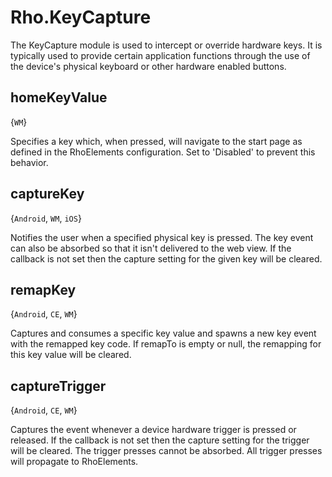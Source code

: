 # Rho.KeyCaptureThe KeyCapture module is used to intercept or override hardware keys. It is typically used to provide certain application functions through the use of the device's physical keyboard or other hardware enabled buttons.## homeKeyValue{`WM`}Specifies a key which, when pressed, will navigate to the start page as defined in the RhoElements configuration. Set to 'Disabled' to prevent this behavior.## captureKey{`Android`, `WM`, `iOS`}Notifies the user when a specified physical key is pressed. The key event can also be absorbed so that it isn't delivered to the web view. If the callback is not set then the capture setting for the given key will be cleared.## remapKey{`Android`, `CE`, `WM`}Captures and consumes a specific key value and spawns a new key event with the remapped key code. If remapTo is empty or null, the remapping for this key value will be cleared.## captureTrigger{`Android`, `CE`, `WM`}Captures the event whenever a device hardware trigger is pressed or released. If the callback is not set then the capture setting for the trigger will be cleared. The trigger presses cannot be absorbed. All trigger presses will propagate to RhoElements.